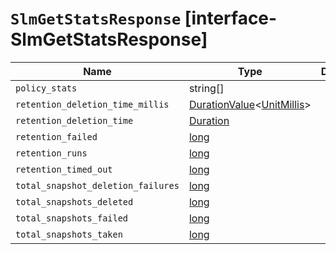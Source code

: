 # `SlmGetStatsResponse` [interface-SlmGetStatsResponse]

| Name | Type | Description |
| - | - | - |
| `policy_stats` | string[] | &nbsp; |
| `retention_deletion_time_millis` | [DurationValue](./DurationValue.md)<[UnitMillis](./UnitMillis.md)> | &nbsp; |
| `retention_deletion_time` | [Duration](./Duration.md) | &nbsp; |
| `retention_failed` | [long](./long.md) | &nbsp; |
| `retention_runs` | [long](./long.md) | &nbsp; |
| `retention_timed_out` | [long](./long.md) | &nbsp; |
| `total_snapshot_deletion_failures` | [long](./long.md) | &nbsp; |
| `total_snapshots_deleted` | [long](./long.md) | &nbsp; |
| `total_snapshots_failed` | [long](./long.md) | &nbsp; |
| `total_snapshots_taken` | [long](./long.md) | &nbsp; |
